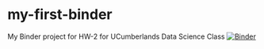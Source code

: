 # my-first-binder
My Binder project for HW-2 for UCumberlands Data Science Class
[![Binder](https://mybinder.org/badge_logo.svg)](https://mybinder.org/v2/gh/articlaus/my-first-binder/HEAD)
